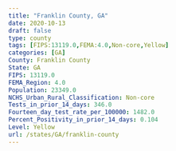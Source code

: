 ```yaml
---
title: "Franklin County, GA"
date: 2020-10-13
draft: false
type: county
tags: [FIPS:13119.0,FEMA:4.0,Non-core,Yellow]
categories: [GA]
County: Franklin County
State: GA
FIPS: 13119.0
FEMA_Region: 4.0
Population: 23349.0
NCHS_Urban_Rural_Classification: Non-core
Tests_in_prior_14_days: 346.0
Fourteen_day_test_rate_per_100000: 1482.0
Percent_Positivity_in_prior_14_days: 0.104
Level: Yellow
url: /states/GA/franklin-county
---
```



